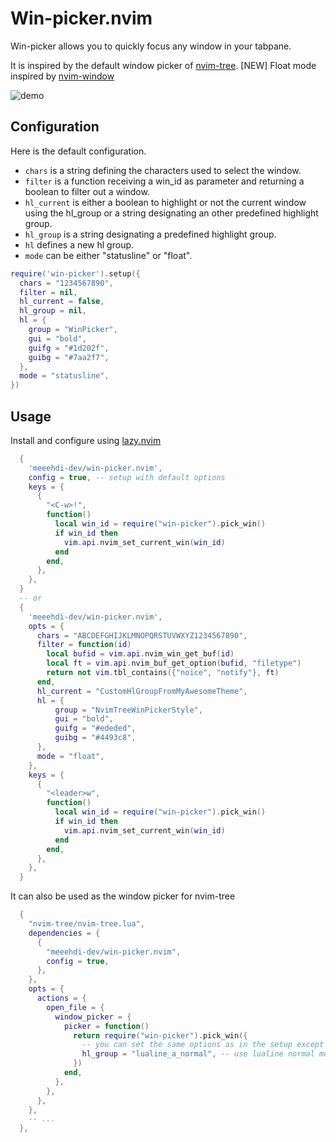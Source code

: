 # Win-picker.nvim

Win-picker allows you to quickly focus any window in your tabpane.

It is inspired by the default window picker of [nvim-tree](https://github.com/nvim-tree/nvim-tree.lua).
[NEW] Float mode inspired by [nvim-window](https://github.com/yorickpeterse/nvim-window)

![demo](https://github.com/meeehdi-dev/win-picker.nvim/assets/3422399/baa59c56-c6a5-49df-882b-a9afc708df4e)


## Configuration

Here is the default configuration.

- `chars` is a string defining the characters used to select the window.
- `filter` is a function receiving a win_id as parameter and returning a boolean to filter out a window.
- `hl_current` is either a boolean to highlight or not the current window using the hl_group or a string designating an other predefined highlight group.
- `hl_group` is a string designating a predefined highlight group.
- `hl` defines a new hl group.
- `mode` can be either "statusline" or "float".

```lua
require('win-picker').setup({
  chars = "1234567890",
  filter = nil,
  hl_current = false,
  hl_group = nil,
  hl = {
    group = "WinPicker",
    gui = "bold",
    guifg = "#1d202f",
    guibg = "#7aa2f7",
  },
  mode = "statusline",
})
```

## Usage

Install and configure using [lazy.nvim](https://github.com/folke/lazy.nvim)
```lua
  {
    'meeehdi-dev/win-picker.nvim',
    config = true, -- setup with default options
    keys = {
      {
        "<C-w>!",
        function()
          local win_id = require("win-picker").pick_win()
          if win_id then
            vim.api.nvim_set_current_win(win_id)
          end
        end,
      },
    },
  }
  -- or
  {
    'meeehdi-dev/win-picker.nvim',
    opts = {
      chars = "ABCDEFGHIJKLMNOPQRSTUVWXYZ1234567890",
      filter = function(id)
        local bufid = vim.api.nvim_win_get_buf(id)
        local ft = vim.api.nvim_buf_get_option(bufid, "filetype")
        return not vim.tbl_contains({"noice", "notify"}, ft)
      end,
      hl_current = "CustomHlGroupFromMyAwesomeTheme",
      hl = {
          group = "NvimTreeWinPickerStyle",
          gui = "bold",
          guifg = "#ededed",
          guibg = "#4493c8",
      },
      mode = "float",
    },
    keys = {
      {
        "<leader>w",
        function()
          local win_id = require("win-picker").pick_win()
          if win_id then
            vim.api.nvim_set_current_win(win_id)
          end
        end,
      },
    },
  }
```

It can also be used as the window picker for nvim-tree
```lua
  {
    "nvim-tree/nvim-tree.lua",
    dependencies = {
      {
        "meeehdi-dev/win-picker.nvim",
        config = true,
      },
    },
    opts = {
      actions = {
        open_file = {
          window_picker = {
            picker = function()
              return require("win-picker").pick_win({
                -- you can set the same options as in the setup except for `hl`
                hl_group = "lualine_a_normal", -- use lualine normal mode hl group
              })
            end,
          },
        },
      },
    },
    -- ...
  },
```

